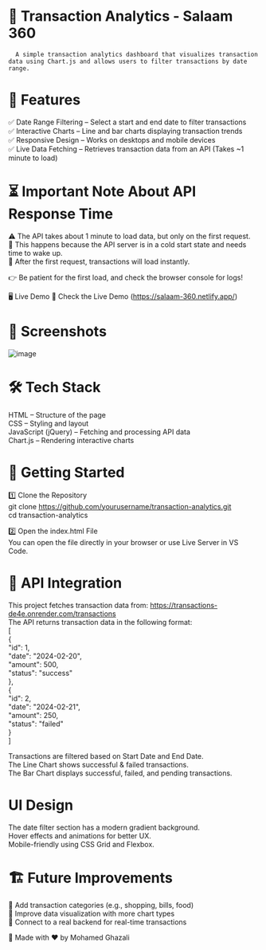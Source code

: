 # 🚀 Transaction Analytics - Salaam 360
      A simple transaction analytics dashboard that visualizes transaction data using Chart.js and allows users to filter transactions by date range.
      
# 📌 Features
✅ Date Range Filtering – Select a start and end date to filter transactions  
✅ Interactive Charts – Line and bar charts displaying transaction trends  
✅ Responsive Design – Works on desktops and mobile devices  
✅ Live Data Fetching – Retrieves transaction data from an API (Takes ~1 minute to load)  

# ⏳ Important Note About API Response Time
⚠️ The API takes about 1 minute to load data, but only on the first request.  
🔹 This happens because the API server is in a cold start state and needs time to wake up.  
🔹 After the first request, transactions will load instantly.  

👉 Be patient for the first load, and check the browser console for logs!  

🖥️ Live Demo
🔗 Check the Live Demo (https://salaam-360.netlify.app/)

# 📸 Screenshots  
![image](https://github.com/user-attachments/assets/7009866e-8730-4319-95a8-f6d4108b5142)

# 🛠️ Tech Stack  
  HTML – Structure of the page  
  CSS – Styling and layout  
  JavaScript (jQuery) – Fetching and processing API data  
  Chart.js – Rendering interactive charts  


# 🚀 Getting Started  
1️⃣ Clone the Repository  
  git clone https://github.com/yourusername/transaction-analytics.git  
  cd transaction-analytics  
  
2️⃣ Open the index.html File  
  You can open the file directly in your browser or use Live Server in VS Code.  


# 🔌 API Integration
This project fetches transaction data from: https://transactions-de4e.onrender.com/transactions  
The API returns transaction data in the following format:  
[  
  {  
    "id": 1,  
    "date": "2024-02-20",  
    "amount": 500,  
    "status": "success"  
  },  
  {  
    "id": 2,  
    "date": "2024-02-21",  
    "amount": 250,  
    "status": "failed"  
  }  
]  

Transactions are filtered based on Start Date and End Date.  
The Line Chart shows successful & failed transactions.  
The Bar Chart displays successful, failed, and pending transactions.  

# UI Design  
  The date filter section has a modern gradient background.  
  Hover effects and animations for better UX.  
  Mobile-friendly using CSS Grid and Flexbox.  

# 🏗️ Future Improvements  
🔹 Add transaction categories (e.g., shopping, bills, food)  
🔹 Improve data visualization with more chart types  
🔹 Connect to a real backend for real-time transactions  

🎯 Made with ❤️ by Mohamed Ghazali  

